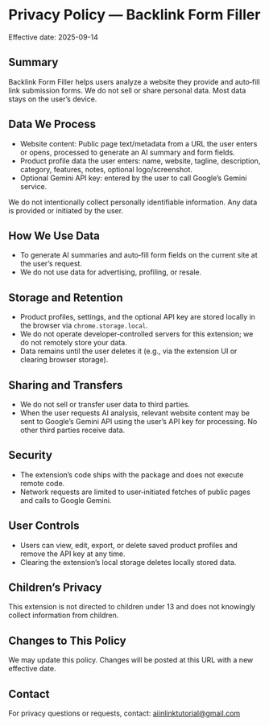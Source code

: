 # Privacy Policy — Backlink Form Filler

Effective date: 2025-09-14

## Summary
Backlink Form Filler helps users analyze a website they provide and auto‑fill link submission forms. We do not sell or share personal data. Most data stays on the user’s device.

## Data We Process
- Website content: Public page text/metadata from a URL the user enters or opens, processed to generate an AI summary and form fields.
- Product profile data the user enters: name, website, tagline, description, category, features, notes, optional logo/screenshot.
- Optional Gemini API key: entered by the user to call Google’s Gemini service.

We do not intentionally collect personally identifiable information. Any data is provided or initiated by the user.

## How We Use Data
- To generate AI summaries and auto‑fill form fields on the current site at the user’s request.
- We do not use data for advertising, profiling, or resale.

## Storage and Retention
- Product profiles, settings, and the optional API key are stored locally in the browser via `chrome.storage.local`.
- We do not operate developer‑controlled servers for this extension; we do not remotely store your data.
- Data remains until the user deletes it (e.g., via the extension UI or clearing browser storage).

## Sharing and Transfers
- We do not sell or transfer user data to third parties.
- When the user requests AI analysis, relevant website content may be sent to Google’s Gemini API using the user’s API key for processing. No other third parties receive data.

## Security
- The extension’s code ships with the package and does not execute remote code.
- Network requests are limited to user‑initiated fetches of public pages and calls to Google Gemini.

## User Controls
- Users can view, edit, export, or delete saved product profiles and remove the API key at any time.
- Clearing the extension’s local storage deletes locally stored data.

## Children’s Privacy
This extension is not directed to children under 13 and does not knowingly collect information from children.

## Changes to This Policy
We may update this policy. Changes will be posted at this URL with a new effective date.

## Contact
For privacy questions or requests, contact: aiinlinktutorial@gmail.com


